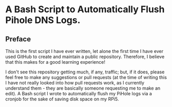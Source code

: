 # A Bash Script to Automatically Flush Pihole DNS Logs.

## Preface
This is the first script I have ever written, let alone the first time I have ever used GitHub to create and maintain a public repository. Therefore, I believe that this makes for a good learning experience! 

I don't see this repository getting much, if any, traffic; but, if it does, please feel free to make any suggestions or pull requests (at the time of writing this I have not really looked into how pull requests work, as I currently understand them - they are basically someone requesting me to make an edit). 
A Bash script I wrote to automatically flush my PiHole logs via a cronjob for the sake of saving disk space on my RPi5.